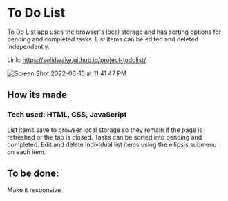 # To Do List
To Do List app uses the browser's local storage and has sorting options for pending and completed tasks. List items can be edited and deleted independently.

Link: https://solidwake.github.io/project-todolist/

![Screen Shot 2022-06-15 at 11 41 47 PM](https://user-images.githubusercontent.com/69250073/174608773-c6e3168f-0483-4c78-b15d-3d10a6e926b1.png)

## How its made
### Tech used: HTML, CSS, JavaScript
List items save to browser local storage so they remain if the page is refreshed or the tab is closed. Tasks can be sorted into pending and completed. Edit and delete individual list items using the ellipsis submenu on each item.

## To be done:
Make it responsive.
